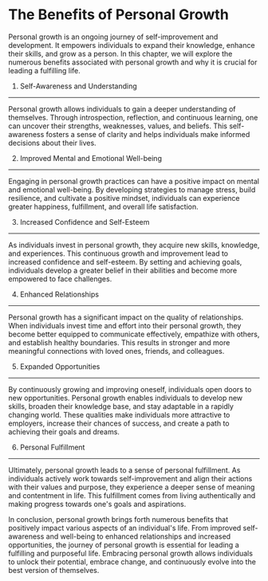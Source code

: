 The Benefits of Personal Growth
========================================

Personal growth is an ongoing journey of self-improvement and development. It empowers individuals to expand their knowledge, enhance their skills, and grow as a person. In this chapter, we will explore the numerous benefits associated with personal growth and why it is crucial for leading a fulfilling life.

1. Self-Awareness and Understanding
-----------------------------------

Personal growth allows individuals to gain a deeper understanding of themselves. Through introspection, reflection, and continuous learning, one can uncover their strengths, weaknesses, values, and beliefs. This self-awareness fosters a sense of clarity and helps individuals make informed decisions about their lives.

2. Improved Mental and Emotional Well-being
-------------------------------------------

Engaging in personal growth practices can have a positive impact on mental and emotional well-being. By developing strategies to manage stress, build resilience, and cultivate a positive mindset, individuals can experience greater happiness, fulfillment, and overall life satisfaction.

3. Increased Confidence and Self-Esteem
---------------------------------------

As individuals invest in personal growth, they acquire new skills, knowledge, and experiences. This continuous growth and improvement lead to increased confidence and self-esteem. By setting and achieving goals, individuals develop a greater belief in their abilities and become more empowered to face challenges.

4. Enhanced Relationships
-------------------------

Personal growth has a significant impact on the quality of relationships. When individuals invest time and effort into their personal growth, they become better equipped to communicate effectively, empathize with others, and establish healthy boundaries. This results in stronger and more meaningful connections with loved ones, friends, and colleagues.

5. Expanded Opportunities
-------------------------

By continuously growing and improving oneself, individuals open doors to new opportunities. Personal growth enables individuals to develop new skills, broaden their knowledge base, and stay adaptable in a rapidly changing world. These qualities make individuals more attractive to employers, increase their chances of success, and create a path to achieving their goals and dreams.

6. Personal Fulfillment
-----------------------

Ultimately, personal growth leads to a sense of personal fulfillment. As individuals actively work towards self-improvement and align their actions with their values and purpose, they experience a deeper sense of meaning and contentment in life. This fulfillment comes from living authentically and making progress towards one's goals and aspirations.

In conclusion, personal growth brings forth numerous benefits that positively impact various aspects of an individual's life. From improved self-awareness and well-being to enhanced relationships and increased opportunities, the journey of personal growth is essential for leading a fulfilling and purposeful life. Embracing personal growth allows individuals to unlock their potential, embrace change, and continuously evolve into the best version of themselves.
